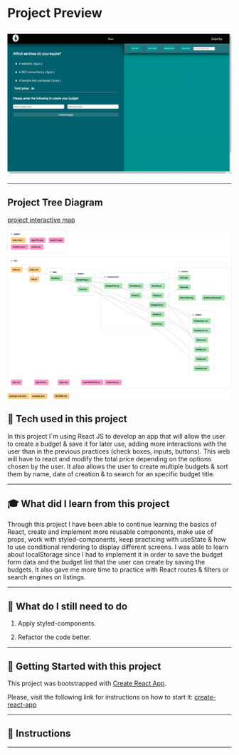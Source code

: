 # **Project Preview**

## ![tree diagram](https://github.com/Pabl0Parra/Budget_App_React_v3/blob/solutions/src/assets/project_preview.gif)

---

## **Project Tree Diagram**

[project interactive map](https://app.codesee.io/maps/public/06cb5fa0-fb80-11ec-90ae-fb854673a899)

![tree diagram](./src/assets/project_tree.svg)

## :wrench: **Tech used in this project**

In this project I´m using React JS to develop an app that will allow the user to create a budget & save it for later use, adding more interactions with the user than in the previous practices (check boxes, inputs, buttons). This web will have to react and modify the total price depending on the options chosen by the user.
It also allows the user to create multiple budgets & sort them by name, date of creation & to search for an specific budget title.

---

## :mortar_board: **What did I learn from this project**

Through this project I have been able to continue learning the basics of React, create and implement more reusable components, make use of props, work with styled-components, keep practicing with useState & how to use conditional rendering to display different screens.
I was able to learn about localStorage since I had to implement it in order to save the budget form data and the budget list that the user can create by saving the budgets. It also gave me more time to practice with React routes & filters or search engines on listings.

---

## :memo: **What do I still need to do**

1. Apply styled-components.

2. Refactor the code better.

---

## :seedling: **Getting Started with this project**

This project was bootstrapped with [Create React App](https://github.com/facebook/create-react-app).

Please, visit the following link for instructions on how to start it: [create-react-app](https://create-react-app.dev/)

---

## :bookmark_tabs: **Instructions**

---
